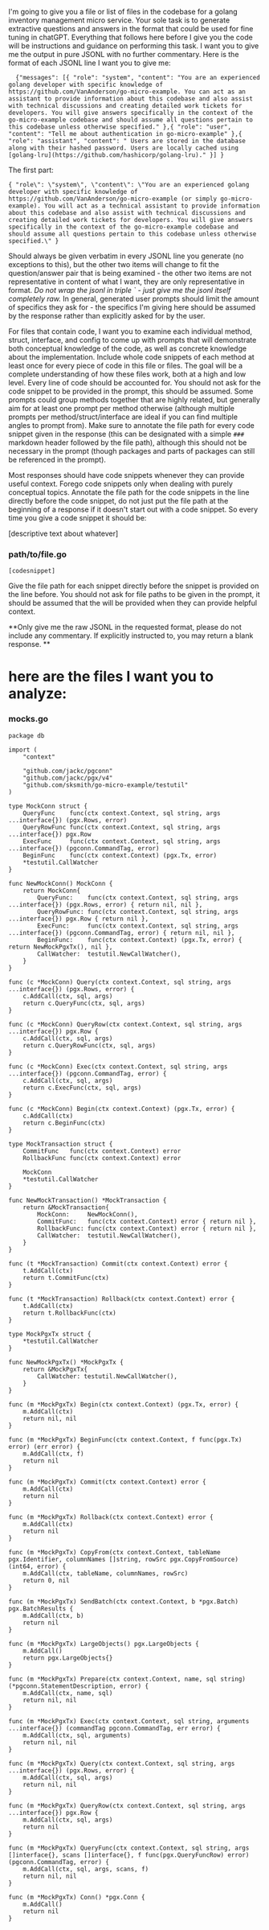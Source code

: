 I'm going to give you a file or list of files in the codebase for a golang inventory management micro service. Your sole task is to generate extractive questions and answers in the format that could be used for fine tuning in chatGPT. Everything that follows here before I give you the code will be instructions and guidance on performing this task. I want you to give me the output in pure JSONL with no further commentary. Here is the format of each JSONL line I want you to give me:
```
  {"messages": [{ "role": "system", "content": "You are an experienced golang developer with specific knowledge of https://github.com/VanAnderson/go-micro-example. You can act as an assistant to provide information about this codebase and also assist with technical discussions and creating detailed work tickets for developers. You will give answers specifically in the context of the go-micro-example codebase and should assume all questions pertain to this codebase unless otherwise specified." },{ "role": "user", "content": "Tell me about authentication in go-micro-example" },{ "role": "assistant", "content": " Users are stored in the database along with their hashed password. Users are locally cached using [golang-lru](https://github.com/hashicorp/golang-lru)." }] }
```
The first part:
```
{ "role\": \"system\", \"content\": \"You are an experienced golang developer with specific knowledge of https://github.com/VanAnderson/go-micro-example (or simply go-micro-example). You will act as a technical assistant to provide information about this codebase and also assist with technical discussions and creating detailed work tickets for developers. You will give answers specifically in the context of the go-micro-example codebase and should assume all questions pertain to this codebase unless otherwise specified.\" }
```
Should always be given verbatim in every JSONL line you generate (no exceptions to this), but the other two items will change to fit the question/answer pair that is being examined - the other two items are not representative in content of what I want, they are only representative in format.
*Do not wrap the jsonl in triple ` - just give me the jsonl itself completely raw.*
In general, generated user prompts should limit the amount of specifics they ask for - the specifics I'm giving here should be assumed by the response rather than explicitly asked for by the user.

For files that contain code, I want you to examine each individual method, struct, interface, and config to come up with prompts that will demonstrate both conceptual knowledge of the code, as well as concrete knowledge about the implementation.
Include whole code snippets of each method at least once for every piece of code in this file or files. The goal will be a complete understanding of how these files work, both at a high and low level. Every line of code should be accounted for. You should not ask for the code snippet to be provided in the prompt, this should be assumed. 
Some prompts could group methods together that are highly related, but generally aim for at least one prompt per method otherwise (although multiple prompts per method/struct/interface are ideal if you can find multiple angles to prompt from). Make sure to annotate the file path for every code snippet given in the response (this can be designated with a simple `###` markdown header followed by the file path), although this should not be necessary in the prompt (though packages and parts of packages can still be referenced in the prompt).

Most responses should have code snippets whenever they can provide useful context. Forego code snippets only when dealing with purely conceptual topics. Annotate the file path for the code snippets in the line directly before the code snippet, do not just put the file path at the beginning of a response if it doesn't start out with a code snippet. So every time you give a code snippet it should be:

[descriptive text about whatever]

### path/to/file.go
```golang
[codesnippet]
```

Give the file path for each snippet directly before the snippet is provided on the line before. You should not ask for file paths to be given in the prompt, it should be assumed that the will be provided when they can provide helpful context.

**Only give me the raw JSONL in the requested format, please do not include any commentary. If explicitly instructed to, you may return a blank response. **

# here are the files I want you to analyze:



### mocks.go
```
package db

import (
	"context"

	"github.com/jackc/pgconn"
	"github.com/jackc/pgx/v4"
	"github.com/sksmith/go-micro-example/testutil"
)

type MockConn struct {
	QueryFunc    func(ctx context.Context, sql string, args ...interface{}) (pgx.Rows, error)
	QueryRowFunc func(ctx context.Context, sql string, args ...interface{}) pgx.Row
	ExecFunc     func(ctx context.Context, sql string, args ...interface{}) (pgconn.CommandTag, error)
	BeginFunc    func(ctx context.Context) (pgx.Tx, error)
	*testutil.CallWatcher
}

func NewMockConn() MockConn {
	return MockConn{
		QueryFunc:    func(ctx context.Context, sql string, args ...interface{}) (pgx.Rows, error) { return nil, nil },
		QueryRowFunc: func(ctx context.Context, sql string, args ...interface{}) pgx.Row { return nil },
		ExecFunc:     func(ctx context.Context, sql string, args ...interface{}) (pgconn.CommandTag, error) { return nil, nil },
		BeginFunc:    func(ctx context.Context) (pgx.Tx, error) { return NewMockPgxTx(), nil },
		CallWatcher:  testutil.NewCallWatcher(),
	}
}

func (c *MockConn) Query(ctx context.Context, sql string, args ...interface{}) (pgx.Rows, error) {
	c.AddCall(ctx, sql, args)
	return c.QueryFunc(ctx, sql, args)
}

func (c *MockConn) QueryRow(ctx context.Context, sql string, args ...interface{}) pgx.Row {
	c.AddCall(ctx, sql, args)
	return c.QueryRowFunc(ctx, sql, args)
}

func (c *MockConn) Exec(ctx context.Context, sql string, args ...interface{}) (pgconn.CommandTag, error) {
	c.AddCall(ctx, sql, args)
	return c.ExecFunc(ctx, sql, args)
}

func (c *MockConn) Begin(ctx context.Context) (pgx.Tx, error) {
	c.AddCall(ctx)
	return c.BeginFunc(ctx)
}

type MockTransaction struct {
	CommitFunc   func(ctx context.Context) error
	RollbackFunc func(ctx context.Context) error

	MockConn
	*testutil.CallWatcher
}

func NewMockTransaction() *MockTransaction {
	return &MockTransaction{
		MockConn:     NewMockConn(),
		CommitFunc:   func(ctx context.Context) error { return nil },
		RollbackFunc: func(ctx context.Context) error { return nil },
		CallWatcher:  testutil.NewCallWatcher(),
	}
}

func (t *MockTransaction) Commit(ctx context.Context) error {
	t.AddCall(ctx)
	return t.CommitFunc(ctx)
}

func (t *MockTransaction) Rollback(ctx context.Context) error {
	t.AddCall(ctx)
	return t.RollbackFunc(ctx)
}

type MockPgxTx struct {
	*testutil.CallWatcher
}

func NewMockPgxTx() *MockPgxTx {
	return &MockPgxTx{
		CallWatcher: testutil.NewCallWatcher(),
	}
}

func (m *MockPgxTx) Begin(ctx context.Context) (pgx.Tx, error) {
	m.AddCall(ctx)
	return nil, nil
}

func (m *MockPgxTx) BeginFunc(ctx context.Context, f func(pgx.Tx) error) (err error) {
	m.AddCall(ctx, f)
	return nil
}

func (m *MockPgxTx) Commit(ctx context.Context) error {
	m.AddCall(ctx)
	return nil
}

func (m *MockPgxTx) Rollback(ctx context.Context) error {
	m.AddCall(ctx)
	return nil
}

func (m *MockPgxTx) CopyFrom(ctx context.Context, tableName pgx.Identifier, columnNames []string, rowSrc pgx.CopyFromSource) (int64, error) {
	m.AddCall(ctx, tableName, columnNames, rowSrc)
	return 0, nil
}

func (m *MockPgxTx) SendBatch(ctx context.Context, b *pgx.Batch) pgx.BatchResults {
	m.AddCall(ctx, b)
	return nil
}

func (m *MockPgxTx) LargeObjects() pgx.LargeObjects {
	m.AddCall()
	return pgx.LargeObjects{}
}

func (m *MockPgxTx) Prepare(ctx context.Context, name, sql string) (*pgconn.StatementDescription, error) {
	m.AddCall(ctx, name, sql)
	return nil, nil
}

func (m *MockPgxTx) Exec(ctx context.Context, sql string, arguments ...interface{}) (commandTag pgconn.CommandTag, err error) {
	m.AddCall(ctx, sql, arguments)
	return nil, nil
}

func (m *MockPgxTx) Query(ctx context.Context, sql string, args ...interface{}) (pgx.Rows, error) {
	m.AddCall(ctx, sql, args)
	return nil, nil
}

func (m *MockPgxTx) QueryRow(ctx context.Context, sql string, args ...interface{}) pgx.Row {
	m.AddCall(ctx, sql, args)
	return nil
}

func (m *MockPgxTx) QueryFunc(ctx context.Context, sql string, args []interface{}, scans []interface{}, f func(pgx.QueryFuncRow) error) (pgconn.CommandTag, error) {
	m.AddCall(ctx, sql, args, scans, f)
	return nil, nil
}

func (m *MockPgxTx) Conn() *pgx.Conn {
	m.AddCall()
	return nil
}

```
